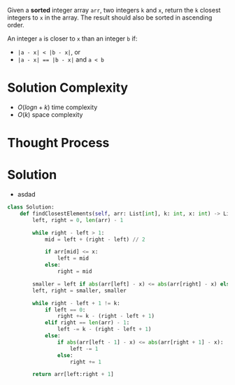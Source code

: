 Given a **sorted** integer array `arr`, two integers `k` and `x`, return the `k` closest integers to `x` in the array. The result should also be sorted in ascending order.

An integer `a` is closer to `x` than an integer `b` if:

- `|a - x| < |b - x|`, or
- `|a - x| == |b - x|` and `a < b`
# Solution Complexity
- $O(logn + k)$ time complexity
- $O(k)$ space complexity
# Thought Process
# Solution
- asdad
```Python
class Solution:
	def findClosestElements(self, arr: List[int], k: int, x: int) -> List[int]:
		left, right = 0, len(arr) - 1

		while right - left > 1:
			mid = left + (right - left) // 2

			if arr[mid] <= x:
				left = mid
			else:
				right = mid

		smaller = left if abs(arr[left] - x) <= abs(arr[right] - x) else right
		left, right = smaller, smaller

		while right - left + 1 != k:
			if left == 0:
				right += k - (right - left + 1)
			elif right == len(arr) - 1:
				left -= k - (right - left + 1)
			else:
				if abs(arr[left - 1] - x) <= abs(arr[right + 1] - x):
					left -= 1
				else:
					right += 1

		return arr[left:right + 1]
```